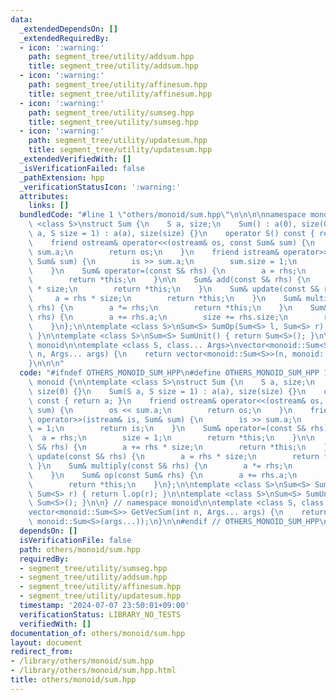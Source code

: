 ```yaml
---
data:
  _extendedDependsOn: []
  _extendedRequiredBy:
  - icon: ':warning:'
    path: segment_tree/utility/addsum.hpp
    title: segment_tree/utility/addsum.hpp
  - icon: ':warning:'
    path: segment_tree/utility/affinesum.hpp
    title: segment_tree/utility/affinesum.hpp
  - icon: ':warning:'
    path: segment_tree/utility/sumseg.hpp
    title: segment_tree/utility/sumseg.hpp
  - icon: ':warning:'
    path: segment_tree/utility/updatesum.hpp
    title: segment_tree/utility/updatesum.hpp
  _extendedVerifiedWith: []
  _isVerificationFailed: false
  _pathExtension: hpp
  _verificationStatusIcon: ':warning:'
  attributes:
    links: []
  bundledCode: "#line 1 \"others/monoid/sum.hpp\"\n\n\n\nnamespace monoid {\n\ntemplate\
    \ <class S>\nstruct Sum {\n    S a, size;\n    Sum() : a(0), size(0) {}\n    Sum(S\
    \ a, S size = 1) : a(a), size(size) {}\n    operator S() const { return a; }\n\
    \    friend ostream& operator<<(ostream& os, const Sum& sum) {\n        os <<\
    \ sum.a;\n        return os;\n    }\n    friend istream& operator>>(istream& is,\
    \ Sum& sum) {\n        is >> sum.a;\n        sum.size = 1;\n        return is;\n\
    \    }\n    Sum& operator=(const S& rhs) {\n        a = rhs;\n        size = 1;\n\
    \        return *this;\n    }\n\n    Sum& add(const S& rhs) {\n        a += rhs\
    \ * size;\n        return *this;\n    }\n    Sum& update(const S& rhs) {\n   \
    \     a = rhs * size;\n        return *this;\n    }\n    Sum& multiply(const S&\
    \ rhs) {\n        a *= rhs;\n        return *this;\n    }\n    Sum& op(const Sum&\
    \ rhs) {\n        a += rhs.a;\n        size += rhs.size;\n        return *this;\n\
    \    }\n};\n\ntemplate <class S>\nSum<S> SumOp(Sum<S> l, Sum<S> r) { return l.op(r);\
    \ }\n\ntemplate <class S>\nSum<S> SumUnit() { return Sum<S>(); }\n\n} // namespace\
    \ monoid\n\ntemplate <class S, class... Args>\nvector<monoid::Sum<S>> GetVecSum(int\
    \ n, Args... args) {\n    return vector<monoid::Sum<S>>(n, monoid::Sum<S>(args...));\n\
    }\n\n\n"
  code: "#ifndef OTHERS_MONOID_SUM_HPP\n#define OTHERS_MONOID_SUM_HPP 1\n\nnamespace\
    \ monoid {\n\ntemplate <class S>\nstruct Sum {\n    S a, size;\n    Sum() : a(0),\
    \ size(0) {}\n    Sum(S a, S size = 1) : a(a), size(size) {}\n    operator S()\
    \ const { return a; }\n    friend ostream& operator<<(ostream& os, const Sum&\
    \ sum) {\n        os << sum.a;\n        return os;\n    }\n    friend istream&\
    \ operator>>(istream& is, Sum& sum) {\n        is >> sum.a;\n        sum.size\
    \ = 1;\n        return is;\n    }\n    Sum& operator=(const S& rhs) {\n      \
    \  a = rhs;\n        size = 1;\n        return *this;\n    }\n\n    Sum& add(const\
    \ S& rhs) {\n        a += rhs * size;\n        return *this;\n    }\n    Sum&\
    \ update(const S& rhs) {\n        a = rhs * size;\n        return *this;\n   \
    \ }\n    Sum& multiply(const S& rhs) {\n        a *= rhs;\n        return *this;\n\
    \    }\n    Sum& op(const Sum& rhs) {\n        a += rhs.a;\n        size += rhs.size;\n\
    \        return *this;\n    }\n};\n\ntemplate <class S>\nSum<S> SumOp(Sum<S> l,\
    \ Sum<S> r) { return l.op(r); }\n\ntemplate <class S>\nSum<S> SumUnit() { return\
    \ Sum<S>(); }\n\n} // namespace monoid\n\ntemplate <class S, class... Args>\n\
    vector<monoid::Sum<S>> GetVecSum(int n, Args... args) {\n    return vector<monoid::Sum<S>>(n,\
    \ monoid::Sum<S>(args...));\n}\n\n#endif // OTHERS_MONOID_SUM_HPP\n"
  dependsOn: []
  isVerificationFile: false
  path: others/monoid/sum.hpp
  requiredBy:
  - segment_tree/utility/sumseg.hpp
  - segment_tree/utility/addsum.hpp
  - segment_tree/utility/affinesum.hpp
  - segment_tree/utility/updatesum.hpp
  timestamp: '2024-07-07 23:50:01+09:00'
  verificationStatus: LIBRARY_NO_TESTS
  verifiedWith: []
documentation_of: others/monoid/sum.hpp
layout: document
redirect_from:
- /library/others/monoid/sum.hpp
- /library/others/monoid/sum.hpp.html
title: others/monoid/sum.hpp
---
```

